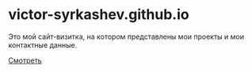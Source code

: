 # victor-syrkashev.github.io

Это мой сайт-визитка, на котором представлены мои проекты и мои контактные данные.

[Смотреть](https://victor-syrkashev.github.io)
